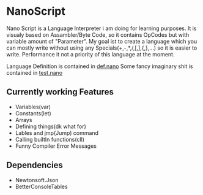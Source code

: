 # NanoScript
 Nano Script is a Language Interpreter i am doing for learning purposes.
 It is visualy based on Assambler/Byte Code, so it contains OpCodes but with variable amount of "Parameter".
 My goal ist to create a language which you can mostly write without using any Specials(+,-,*,/,[,],{,},...) so it is easier to write.
 Performance it not a priority of this language at the moment.

 Language Definition is contained in [def.nano](./Nano/def.nano)
 Some fancy imaginary shit is contained in [test.nano](./Nano/Test.nano)
## Currently working Features
 + Variables(var)
 + Constants(let)
 + Arrays
 + Defining things(dk what for)
 + Lables and jmp(Jump) command
 + Calling builtIn functions(cll)
 + Funny Compiler Error Messages
## Dependencies
 + Newtonsoft.Json
 + BetterConsoleTables
